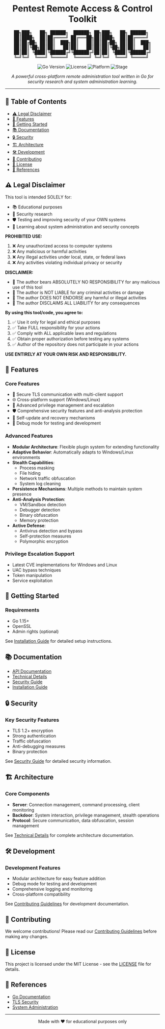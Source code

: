 <div align="center">

<h1 align="center">Pentest Remote Access & Control Toolkit</h1>

<pre>
██╗███╗   ██╗ ██████╗  ██████╗ ██╗███╗   ██╗ ██████╗ 
██║████╗  ██║██╔════╝ ██╔═══██╗██║████╗  ██║██╔════╝ 
██║██╔██╗ ██║██║  ███╗██║   ██║██║██╔██╗ ██║██║  ███╗
██║██║╚██╗██║██║   ██║██║   ██║██║██║╚██╗██║██║   ██║
██║██║ ╚████║╚██████╔╝╚██████╔╝██║██║ ╚████║╚██████╔╝
╚═╝╚═╝  ╚═══╝ ╚═════╝  ╚═════╝ ╚═╝╚═╝  ╚═══╝ ╚═════╝ 
</pre>

![Go Version](https://img.shields.io/badge/Go-1.15%2B-blue)
![License](https://img.shields.io/badge/License-MIT-green)
![Platform](https://img.shields.io/badge/Platform-Windows%20%7C%20Linux-lightgrey)
![Stage](https://img.shields.io/badge/Stage-Research-red)

</div>

<div align="center">
<i>A powerful cross-platform remote administration tool written in Go for security research and system administration learning.</i>
</div>

---

## 📑 Table of Contents
- [⚠️ Legal Disclaimer](#️-legal-disclaimer)
- [🌟 Features](#-features)
- [🚀 Getting Started](#-getting-started)
- [📚 Documentation](#-documentation)
- [🔒 Security](#-security)
- [🏗️ Architecture](#️-architecture)
- [🛠️ Development](#️-development)
- [🤝 Contributing](#-contributing)
- [📝 License](#-license)
- [🔗 References](#-references)

## ⚠️ Legal Disclaimer

This tool is intended SOLELY for:
- 📚 Educational purposes
- 🔬 Security research
- 🛡️ Testing and improving security of your OWN systems
- 📖 Learning about system administration and security concepts

**PROHIBITED USE:**
1. ❌ Any unauthorized access to computer systems
2. ❌ Any malicious or harmful activities
3. ❌ Any illegal activities under local, state, or federal laws
4. ❌ Any activities violating individual privacy or security

**DISCLAIMER:**
- 🚫 The author bears ABSOLUTELY NO RESPONSIBILITY for any malicious use of this tool
- 🚫 The author is NOT LIABLE for any criminal activities or damage
- 🚫 The author DOES NOT ENDORSE any harmful or illegal activities
- 🚫 The author DISCLAIMS ALL LIABILITY for any consequences

**By using this tool/code, you agree to:**
1. ✅ Use it only for legal and ethical purposes
2. ✅ Take FULL responsibility for your actions
3. ✅ Comply with ALL applicable laws and regulations
4. ✅ Obtain proper authorization before testing any systems
5. ✅ Author of the repository does not participate in your actions

**USE ENTIRELY AT YOUR OWN RISK AND RESPONSIBILITY.**

## 🌟 Features

### Core Features
- 🔐 Secure TLS communication with multi-client support
- 🌐 Cross-platform support (Windows/Linux)
- 🔑 Advanced privilege management and escalation
- 🛡️ Comprehensive security features and anti-analysis protection
- 🔄 Self-update and recovery mechanisms
- 🐛 Debug mode for testing and development

### Advanced Features
- **Modular Architecture**: Flexible plugin system for extending functionality
- **Adaptive Behavior**: Automatically adapts to Windows/Linux environments
- **Stealth Capabilities**: 
  - Process masking
  - File hiding
  - Network traffic obfuscation
  - System log cleaning
- **Persistence Mechanisms**: Multiple methods to maintain system presence
- **Anti-Analysis Protection**:
  - VM/Sandbox detection
  - Debugger detection
  - Binary obfuscation
  - Memory protection
- **Active Defense**:
  - Antivirus detection and bypass
  - Self-protection measures
  - Polymorphic encryption

### Privilege Escalation Support
- Latest CVE implementations for Windows and Linux
- UAC bypass techniques
- Token manipulation
- Service exploitation

## 🚀 Getting Started

### Requirements
- Go 1.15+
- OpenSSL
- Admin rights (optional)

See [Installation Guide](INSTALL.md) for detailed setup instructions.

## 📚 Documentation
- [API Documentation](API.md)
- [Technical Details](TECHNICAL.md)
- [Security Guide](SECURITY.md)
- [Installation Guide](INSTALL.md)

## 🔒 Security

### Key Security Features
- TLS 1.2+ encryption
- Strong authentication
- Traffic obfuscation
- Anti-debugging measures
- Binary protection

See [Security Guide](SECURITY.md) for detailed security information.

## 🏗️ Architecture

### Core Components
- **Server**: Connection management, command processing, client monitoring
- **Backdoor**: System interaction, privilege management, stealth operations
- **Protocol**: Secure communication, data obfuscation, session management

See [Technical Details](TECHNICAL.md) for complete architecture documentation.

## 🛠️ Development

### Development Features
- Modular architecture for easy feature addition
- Debug mode for testing and development
- Comprehensive logging and monitoring
- Cross-platform compatibility

See [Contributing Guidelines](CONTRIBUTING.md) for development documentation.

## 🤝 Contributing
We welcome contributions! Please read our [Contributing Guidelines](CONTRIBUTING.md) before making any changes.

## 📝 License
This project is licensed under the MIT License - see the [LICENSE](LICENSE) file for details.

## 🔗 References
- [Go Documentation](https://golang.org/doc/)
- [TLS Security](https://en.wikipedia.org/wiki/Transport_Layer_Security)
- [System Administration](https://en.wikipedia.org/wiki/System_administrator)

---

<div align="center">
Made with ❤️ for educational purposes only
</div>
